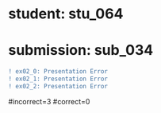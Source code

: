 # student: stu_064
# submission: sub_034

```diff
! ex02_0: Presentation Error
! ex02_1: Presentation Error
! ex02_2: Presentation Error
```
#incorrect=3
#correct=0
